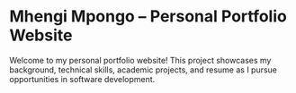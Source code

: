 # Mhengi Mpongo – Personal Portfolio Website

Welcome to my personal portfolio website! This project showcases my background, technical skills, academic projects, and resume as I pursue opportunities in software development.
